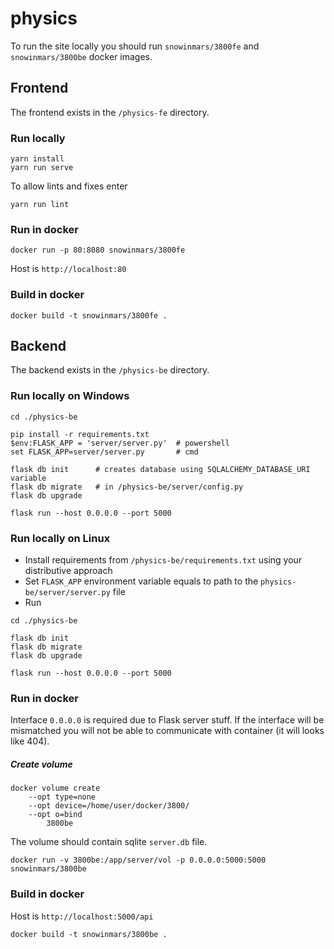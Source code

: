 # physics

To run the site locally you should run `snowinmars/3800fe` and `snowinmars/3800be` docker images.

## Frontend

The frontend exists in the `/physics-fe` directory.

### Run locally
```
yarn install
yarn run serve
```

To allow lints and fixes enter
```
yarn run lint
```

### Run in docker

```
docker run -p 80:8080 snowinmars/3800fe
```

Host is `http://localhost:80`

### Build in docker

```
docker build -t snowinmars/3800fe .
```

## Backend

The backend exists in the `/physics-be` directory.

### Run locally on Windows
```
cd ./physics-be

pip install -r requirements.txt
$env:FLASK_APP = 'server/server.py'  # powershell 
set FLASK_APP=server/server.py       # cmd

flask db init      # creates database using SQLALCHEMY_DATABASE_URI variable
flask db migrate   # in /physics-be/server/config.py 
flask db upgrade

flask run --host 0.0.0.0 --port 5000
```

### Run locally on Linux

- Install requirements from `/physics-be/requirements.txt` using your distributive approach
- Set `FLASK_APP` environment variable equals to path to the `physics-be/server/server.py` file
- Run
```
cd ./physics-be

flask db init
flask db migrate
flask db upgrade

flask run --host 0.0.0.0 --port 5000
```

### Run in docker

Interface `0.0.0.0` is required due to Flask server stuff. If the interface will be mismatched you will not be able to communicate with container (it will looks like 404).

##### Create volume
```
docker volume create
	--opt type=none
	--opt device=/home/user/docker/3800/
	--opt o=bind
		3800be
```

The volume should contain sqlite `server.db` file.

```
docker run -v 3800be:/app/server/vol -p 0.0.0.0:5000:5000 snowinmars/3800be
```

### Build in docker

Host is `http://localhost:5000/api`


```
docker build -t snowinmars/3800be .
```
